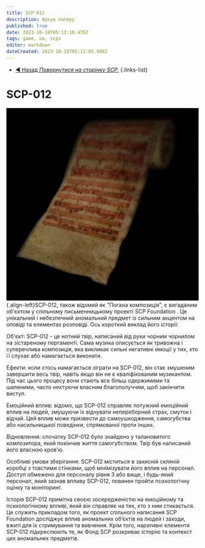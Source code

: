 ```yaml
---
title: SCP-012 
description: Аркуш паперу
published: true
date: 2023-10-18T05:12:10.435Z
tags: game, ua, scps
editor: markdown
dateCreated: 2023-10-18T05:12:05.908Z
---
```


- [:arrow_backward: Назад *Повернутися на сторінку SCP.*](/uk/game/scps#scps) 
{.links-list}
# SCP-012
![scp-012.webp](/images/roles/scp-012.webp){.align-left}SCP-012, також відомий як "Погана композиція", є вигаданим об'єктом у спільному письменницькому проекті SCP Foundation . Це унікальний і небезпечний аномальний предмет із сильним акцентом на оповіді та елементах розповіді. Ось короткий виклад його історії:

Об'єкт: SCP-012 - це нотний твір, написаний від руки чорним чорнилом на зістареному пергаменті. Сама музика описується як тривожна і суперечлива композиція, яка викликає сильні негативні емоції у тих, хто її слухає або намагається виконати.

Ефекти: коли хтось намагається зіграти на SCP-012, він стає змушеним завершити весь твір, навіть якщо він не є кваліфікованим музикантом. Під час цього процесу вони стають все більш одержимими та шаленими, часто нехтуючи власним благополуччям, щоб закінчити виступ.

Емоційний вплив: відомо, що SCP-012 справляє потужний емоційний вплив на людей, змушуючи їх відчувати непереборний страх, смуток і відчай. Цей вплив може призвести до самоушкодження, самогубства або насильницької поведінки, спрямованої проти інших.

Відновлення: спочатку SCP-012 було знайдено у талановитого композитора, який покінчив життя самогубством. Твір був написаний його власною кров’ю.

Особливі умови зберігання: SCP-012 міститься в захисній скляній коробці з товстими стінками, щоб мінімізувати його вплив на персонал. Доступ обмежено для персоналу рівня 3 або вище, і будь-який персонал, який зазнав впливу SCP-012, повинен пройти психологічну оцінку та моніторинг.

Історія SCP-012 примітна своєю зосередженістю на емоційному та психологічному впливі, який він справляє на тих, хто з ним стикається. Це служить прикладом того, як проект спільного написання SCP Foundation досліджує вплив аномальних об’єктів на людей і заходи, вжиті для їх стримування та вивчення. Крім того, наративні елементи SCP-012 підкреслюють те, як Фонд SCP розкриває історію та контекст цих аномальних предметів.